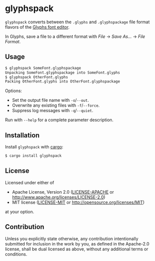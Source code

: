 # glyphspack

`glyphspack` converts between the  `.glyphs` and `.glyphspackage` file format flavors of the [Glyphs font editor](https://glyphsapp.com).

In Glyphs, save a file to a different format with _File_ → _Save As…_ → _File Format_.

## Usage

```sh
$ glyphspack SomeFont.glyphspackage
Unpacking SomeFont.glyphspackage into SomeFont.glyphs
$ glyphspack OtherFont.glyphs
Packing OtherFont.glyphs into OtherFont.glyphspackage
```

Options:

- Set the output file name with `-o`/`--out`.
- Overwrite any existing files with `-f`/`--force`.
- Suppress log messages with `-q`/`--quiet`.

Run with `--help` for a complete parameter description.

## Installation

Install `glyphspack` with [cargo](https://doc.rust-lang.org/cargo/):

```sh
$ cargo install glyphspack
```

## License

Licensed under either of

- Apache License, Version 2.0 ([LICENSE-APACHE](LICENSE-APACHE) or <http://www.apache.org/licenses/LICENSE-2.0>)
- MIT license ([LICENSE-MIT](LICENSE-MIT) or <http://opensource.org/licenses/MIT>)

at your option.

## Contribution

Unless you explicitly state otherwise, any contribution intentionally submitted for inclusion in the work by you, as defined in the Apache-2.0 license, shall be dual licensed as above, without any additional terms or conditions.
